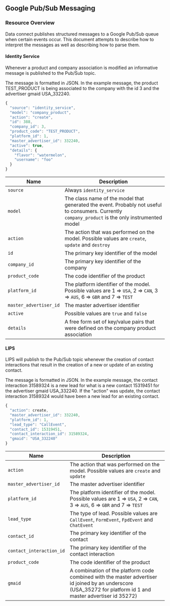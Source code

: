 ## Google Pub/Sub Messaging

### Resource Overview

Data connect publishes structured messages to a Google Pub/Sub queue when certain events occur.  This document attempts to describe how to interpret the messages as well as describing how to parse them.

#### Identity Service

Whenever a product and company association is modified an informative message is published to the Pub/Sub topic.

The message is formatted in JSON.  In the example message, the product TEST_PRODUCT is being associated to the company with the id 3 and the advertiser gmaid USA_332240.

```javascript
{
  "source": "identity_service",
  "model": "company_product",
  "action": "create",
  "id": 388,
  "company_id": 3,
  "product_code": "TEST_PRODUCT",
  "platform_id": 1,
  "master_advertiser_id": 332240,
  "active": true,
  "details": {
    "flavor": "watermelon",
    "username": "foo"
  }
}
```

| Name | Description |
|---|---|
|`source`|Always `identity_service`|
|`model`|The class name of the model that generated the event.  Probably not useful to consumers.  Currently `company_product` is the only instrumented model|
|`action`|The action that was performed on the model.  Possible values are `create`, `update` and `destroy`|
|`id`|The primary key identifier of the model|
|`company_id`|The primary key identifier of the company|
|`product_code`|The code identifier of the product|
|`platform_id`|The platform identifier of the model.  Possible values are 1 => `USA`, 2 => `CAN`, 3 => `AUS`, 6 => `GBR` and 7 => `TEST`|
|`master_advertiser_id`|The master advertiser identifier|
|`active`|Possible values are `true` and `false`|
|`details`|A free form set of key/value pairs that were defined on the company product association|


#### LIPS

LIPS will publish to the Pub/Sub topic whenever the creation of contact interactions that result in the creation of a new or update of an existing contact.

The message is formatted in JSON.  In the example message, the contact interaction 31589324 is a new lead for what is a new contact 15319451 for the advertiser gmaid USA_332240.  If the "action" was update, the contact interaction 31589324 would have been a new lead for an existing contact.

```javascript
{
  "action": create,
  "master_advertiser_id": 332240,
  "platform_id": 1,
  "lead_type": "CallEvent",
  "contact_id": 15319451,
  "contact_interaction_id": 31589324,
  "gmaid": "USA_332240"
}
```

| Name | Description |
|---|---|
|`action`|The action that was performed on the model.  Possible values are `create` and `update`|
|`master_advertiser_id`|The master advertiser identifier|
|`platform_id`|The platform identifier of the model.  Possible values are 1 => `USA`, 2 => `CAN`, 3 => `AUS`, 6 => `GBR` and 7 => `TEST`|
|`lead_type`|The type of lead.  Possible values are `CallEvent`, `FormEvent`, `FpdEvent` and `ChatEvent` |
|`contact_id`|The primary key identifier of the contact|
|`contact_interaction_id`|The primary key identifier of the contact interaction|
|`product_code`|The code identifier of the product|
|`gmaid`|A combination of the platform code combined with the master advertiser id joined by an underscore (USA_35272 for platform id 1 and master advertiser id 35272) |
